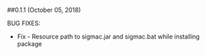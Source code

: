 ##0.1.1 (October 05, 2018)

BUG FIXES:

* Fix - Resource path to sigmac.jar and sigmac.bat while installing package